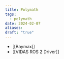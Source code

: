 ```yaml
---
title: Polymath
tags:
  - polymath
date: 2024-02-07
aliases: 
draft: "true"
---
```

- [[Baymax]]
- [[VIDAS ROS 2 Driver]]